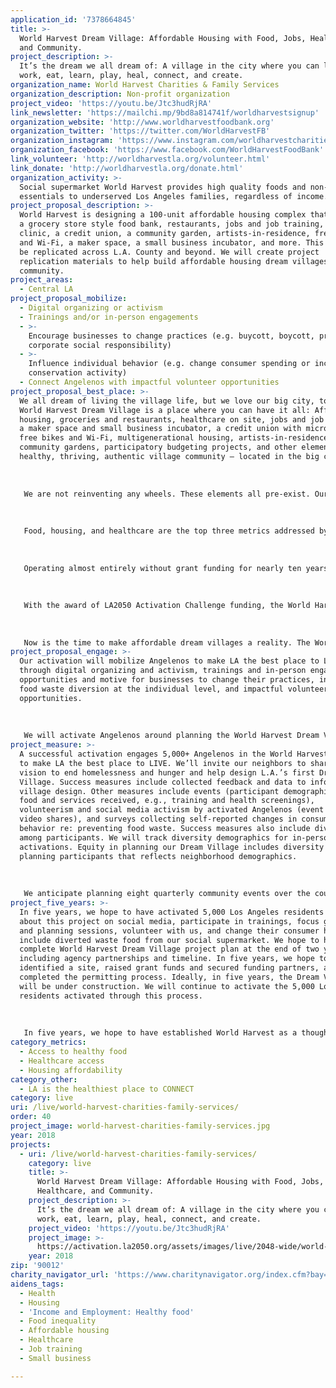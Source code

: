 ```yaml
---
application_id: '7378664845'
title: >-
  World Harvest Dream Village: Affordable Housing with Food, Jobs, Healthcare,
  and Community.
project_description: >-
  It’s the dream we all dream of: A village in the city where you can live,
  work, eat, learn, play, heal, connect, and create.
organization_name: World Harvest Charities & Family Services
organization_description: Non-profit organization
project_video: 'https://youtu.be/Jtc3hudRjRA'
link_newsletter: 'https://mailchi.mp/9bd8a814741f/worldharvestsignup'
organization_website: 'http://www.worldharvestfoodbank.org'
organization_twitter: 'https://twitter.com/WorldHarvestFB'
organization_instagram: 'https://www.instagram.com/worldharvestcharities'
organization_facebook: 'https://www.facebook.com/WorldHarvestFoodBank'
link_volunteer: 'http://worldharvestla.org/volunteer.html'
link_donate: 'http://worldharvestla.org/donate.html'
organization_activity: >-
  Social supermarket World Harvest provides high quality foods and non-food
  essentials to underserved Los Angeles families, regardless of income.
project_proposal_description: >-
  World Harvest is designing a 100-unit affordable housing complex that includes
  a grocery store style food bank, restaurants, jobs and job training, a health
  clinic, a credit union, a community garden, artists-in-residence, free bikes
  and Wi-Fi, a maker space, a small business incubator, and more. This model can
  be replicated across L.A. County and beyond. We will create project
  replication materials to help build affordable housing dream villages in every
  community.
project_areas:
  - Central LA
project_proposal_mobilize:
  - Digital organizing or activism
  - Trainings and/or in-person engagements
  - >-
    Encourage businesses to change practices (e.g. buycott, boycott, promote
    corporate social responsibility)
  - >-
    Influence individual behavior (e.g. change consumer spending or increase
    conservation activity)
  - Connect Angelenos with impactful volunteer opportunities
project_proposal_best_place: >-
  We all dream of living the village life, but we love our big city, too. The
  World Harvest Dream Village is a place where you can have it all: Affordable
  housing, groceries and restaurants, healthcare on site, jobs and job training,
  a maker space and small business incubator, a credit union with microloans,
  free bikes and Wi-Fi, multigenerational housing, artists-in-residence,
  community gardens, participatory budgeting projects, and other elements of a
  healthy, thriving, authentic village community — located in the big city. 
   
   
   
   We are not reinventing any wheels. These elements all pre-exist. Our innovation is to bring them together with affordable housing, which is made possible by the passage of County Measure H and City Proposition HHH, which provide funds to build affordable housing. We’ll stretch these dollars by bringing in additional partners to fund the build. Activating Angelenos to help plan this project will raise awareness that there is a better way to live, that we can live our dreams, and that it’s up to us to build it for ourselves. We can do it!
   
   
   
   Food, housing, and healthcare are the top three metrics addressed by the proposed project. Over a third of households in Central L.A. experience food insecurity, and a sixth experience hunger — among the highest rates in L.A. County. A combination of rising rents, barriers to building affordable housing, and stagnant wages has resulted in a humanitarian crisis of homelessness and housing insecurity. L.A.’s poorest residents pay more than half of their income to stay housed. Universal access to healthcare remains out of reach. The proposed project addresses these issues through a replicable, modular Dream Village model.
   
   
   
   Operating almost entirely without grant funding for nearly ten years, World Harvest social supermarket has a proven capacity for managing complex projects. In addition to serving 50,000 clients annually on a self-sustaining budget, we provide many tons a week of high-quality diverted waste food on demand to clients like the L.A. Zoo and reentry transitional housing agencies. 
   
   
   
   With the award of LA2050 Activation Challenge funding, the World Harvest Dream Village will lead a two-year activation in collaboration with the city, the county, our neighborhood council, neighborhood residents, and future residents of our dream village. AltaMed will help plan the Dream Village health clinic design. ADX will help plan the maker space and small business incubator. Participation in the planning process will activate Angelenos around a vision for wholeness beyond mere housing. 
   
   
   
   Now is the time to make affordable dream villages a reality. The World Harvest Dream Village is more than a housing project; we’re building a community. Join us in building a road out of homelessness and hunger to a better future for Los Angeles.
project_proposal_engage: >-
  Our activation will mobilize Angelenos to make LA the best place to LIVE
  through digital organizing and activism, trainings and in-person engagements,
  opportunities and motive for businesses to change their practices, increasing
  food waste diversion at the individual level, and impactful volunteer
  opportunities. 
   
   
   
   We will activate Angelenos around planning the World Harvest Dream Village including our immediate neighbors, the 50,000 families we serve, clients of our project partners, and LA2050 citizen activists. Tools include email newsletters, press releases, robocalls, texts, and social media viral videos that invite Angelenos to community events, planning meetings, trainings, focus groups, and future resident meetings. Our team uses Facebook, Instagram, Twitter, and Snapchat to reach a wide audience. Events include surveys to inform planning for the dream village and to identify future residents. Trainings and focus groups will address volunteer opportunities, participatory budgeting, small business development, maker spaces, and other topics informing the public about elements of the Dream Village and eliciting feedback. Community events will include focus groups, planning meetings, surveys, food giveaways, health screenings, and fun family activities. We will invite our corporate food donors to design their own food waste diversion kiosks for placement in the new Dream Village social supermarket, increasing awareness and encouraging corporate responsibility.
project_measure: >-
  A successful activation engages 5,000+ Angelenos in the World Harvest effort
  to make LA the best place to LIVE. We’ll invite our neighbors to share our
  vision to end homelessness and hunger and help design L.A.’s first Dream
  Village. Success measures include collected feedback and data to inform the
  village design. Other measures include events (participant demographics, and
  food and services received, e.g., training and health screenings),
  volunteerism and social media activism by activated Angelenos (event & viral
  video shares), and surveys collecting self-reported changes in consumer
  behavior re: preventing food waste. Success measures also include diversity
  among participants. We will track diversity demographics for in-person
  activations. Equity in planning our Dream Village includes diversity among
  planning participants that reflects neighborhood demographics. 
   
   
   
   We anticipate planning eight quarterly community events over the course of two years, sending press releases to our media list, monthly newsletters to our 2,000 subscribers, doubling the subscriber base, sending weekly robocall/text updates to our list of 50,000, posting daily on Instagram, Twitter, and Facebook, and Snapchat. This is a team effort that will be a continuation from the campaign to win the most votes for the LA2050 Activation Challenge; we will continue to use our team assignment tree to divide the labor of social media outreach among six staff members, with additional support from two new staff.
project_five_years: >-
  In five years, we hope to have activated 5,000 Los Angeles residents to share
  about this project on social media, participate in trainings, focus groups,
  and planning sessions, volunteer with us, and change their consumer habits to
  include diverted waste food from our social supermarket. We hope to have a
  complete World Harvest Dream Village project plan at the end of two years
  including agency partnerships and timeline. In five years, we hope to have
  identified a site, raised grant funds and secured funding partners, and
  completed the permitting process. Ideally, in five years, the Dream Village
  will be under construction. We will continue to activate the 5,000 Los Angeles
  residents activated through this process. 
   
   
   
   In five years, we hope to have established World Harvest as a thought leader in ending homelessness and hunger. We hope to see the all-inclusive, wraparound service, authentic community village model become the norm rather than the exception in Los Angeles. Once the project plan is complete, we will work with the residents we have activated to identify organizations and neighborhoods that will replicate the Dream Village, personalizing the model for the individual needs of each neighborhood.
category_metrics:
  - Access to healthy food
  - Healthcare access
  - Housing affordability
category_other:
  - LA is the healthiest place to CONNECT
category: live
uri: /live/world-harvest-charities-family-services/
order: 40
project_image: world-harvest-charities-family-services.jpg
year: 2018
projects:
  - uri: /live/world-harvest-charities-family-services/
    category: live
    title: >-
      World Harvest Dream Village: Affordable Housing with Food, Jobs,
      Healthcare, and Community.
    project_description: >-
      It’s the dream we all dream of: A village in the city where you can live,
      work, eat, learn, play, heal, connect, and create.
    project_video: 'https://youtu.be/Jtc3hudRjRA'
    project_image: >-
      https://activation.la2050.org/assets/images/live/2048-wide/world-harvest-charities-family-services.jpg
    year: 2018
zip: '90012'
charity_navigator_url: 'https://www.charitynavigator.org/index.cfm?bay=search.profile&ein=392064653'
aidens_tags:
  - Health
  - Housing
  - 'Income and Employment: Healthy food'
  - Food inequality
  - Affordable housing
  - Healthcare
  - Job training
  - Small business

---
```

